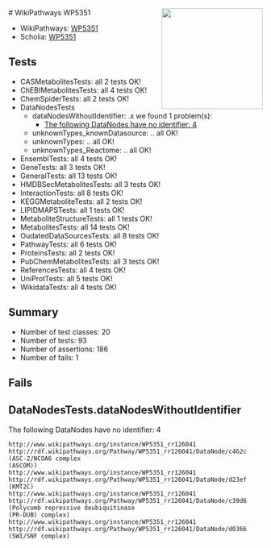 <img style="float: right; width: 200px" src="https://upload.wikimedia.org/wikipedia/commons/thumb/8/83/Wplogo_with_text_500.png/640px-Wplogo_with_text_500.png" />
# WikiPathways WP5351

* WikiPathways: [WP5351](https://wikipathways.org/pathways/WP5351)
* Scholia: [WP5351](https://scholia.toolforge.org/wikipathways/WP5351)
## Tests
* CASMetabolitesTests: all 2 tests OK!
* ChEBIMetabolitesTests: all 4 tests OK!
* ChemSpiderTests: all 2 tests OK!
* DataNodesTests
    * dataNodesWithoutIdentifier: .x we found 1 problem(s):
        * [The following DataNodes have no identifier: 4](#d2d32fa3)
    * unknownTypes_knownDatasource: .. all OK!
    * unknownTypes: .. all OK!
    * unknownTypes_Reactome: .. all OK!
* EnsemblTests: all 4 tests OK!
* GeneTests: all 3 tests OK!
* GeneralTests: all 13 tests OK!
* HMDBSecMetabolitesTests: all 3 tests OK!
* InteractionTests: all 8 tests OK!
* KEGGMetaboliteTests: all 2 tests OK!
* LIPIDMAPSTests: all 1 tests OK!
* MetaboliteStructureTests: all 1 tests OK!
* MetabolitesTests: all 14 tests OK!
* OudatedDataSourcesTests: all 8 tests OK!
* PathwayTests: all 6 tests OK!
* ProteinsTests: all 2 tests OK!
* PubChemMetabolitesTests: all 3 tests OK!
* ReferencesTests: all 4 tests OK!
* UniProtTests: all 5 tests OK!
* WikidataTests: all 4 tests OK!


## Summary

* Number of test classes: 20
* Number of tests: 93
* Number of assertions: 186
* Number of fails: 1

## Fails

<a name="d2d32fa3" />

## DataNodesTests.dataNodesWithoutIdentifier

The following DataNodes have no identifier: 4
```
http://www.wikipathways.org/instance/WP5351_rr126041 http://rdf.wikipathways.org/Pathway/WP5351_rr126041/DataNode/c462c (ASC-2/NCOA6 complex
(ASCOM))
http://www.wikipathways.org/instance/WP5351_rr126041 http://rdf.wikipathways.org/Pathway/WP5351_rr126041/DataNode/d23ef (KMT2C)
http://www.wikipathways.org/instance/WP5351_rr126041 http://rdf.wikipathways.org/Pathway/WP5351_rr126041/DataNode/c39d6 (Polycomb repressive deubiquitinase
(PR-DUB) complex)
http://www.wikipathways.org/instance/WP5351_rr126041 http://rdf.wikipathways.org/Pathway/WP5351_rr126041/DataNode/d0366 (SWI/SNF complex)
```

